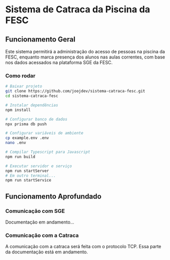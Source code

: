 # Sistema de Catraca da Piscina da FESC

## Funcionamento Geral

Este sistema permitirá a administração do acesso de pessoas na piscina da FESC, enquanto marca presença dos alunos nas aulas correntes, com base nos dados acessados na plataforma SGE da FESC.

### Como rodar

```bash
# Baixar projeto
git clone https://github.com/joojdev/sistema-catraca-fesc.git
cd sistema-catraca-fesc

# Instalar dependências
npm install

# Configurar banco de dados
npx prisma db push

# Configurar variáveis de ambiente
cp example.env .env
nano .env

# Compilar Typescript para Javascript
npm run build

# Executar servidor e serviço
npm run startServer
# Em outro terminal...
npm run startService
```

## Funcionamento Aprofundado

### Comunicação com SGE

Documentação em andamento...

### Comunicação com a Catraca

A comunicação com a catraca será feita com o protocolo TCP. Essa parte da documentação está em andamento.
